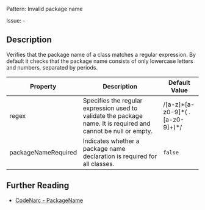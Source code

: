 Pattern: Invalid package name

Issue: -

## Description

Verifies that the package name of a class matches a regular expression. By default it checks that the package name consists of only lowercase letters and numbers, separated by periods.

| **Property**        | **Description**                                                                                                 | **Default Value**                       |
| --- | --- | --- |
| regex               | Specifies the regular expression used to validate the package name. It is required and cannot be null or empty. | /\[a-z\]+\[a-z0-9\]\*( .\[a-z0-9\]+)\*/ |
| packageNameRequired | Indicates whether a package name declaration is required for all classes.                                       | `false`                                 |

## Further Reading

* [CodeNarc - PackageName](https://codenarc.github.io/CodeNarc/codenarc-rules-naming.html#packagename-rule)